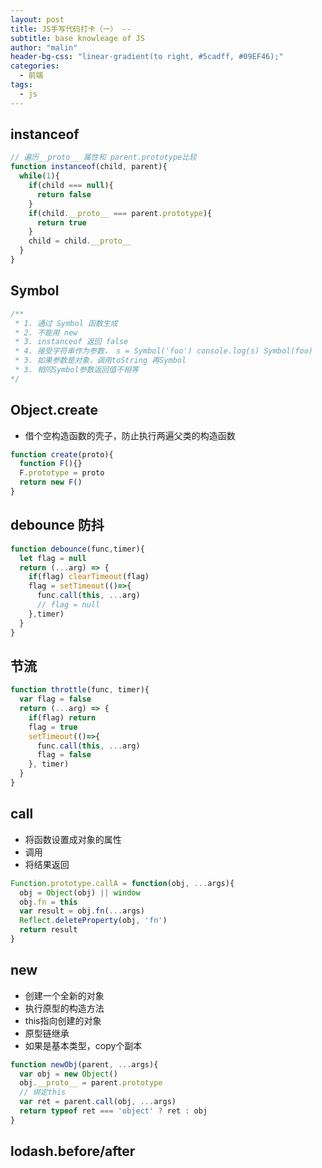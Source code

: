 ```yaml
---
layout: post
title: JS手写代码打卡（一） -- 
subtitle: base knowleage of JS
author: "malin"
header-bg-css: "linear-gradient(to right, #5cadff, #09EF46);"
categories:
  - 前端
tags:
  - js
---
```


## instanceof

```js
// 遍历__proto__ 属性和 parent.prototype比较
function instanceof(child, parent){
  while(1){
    if(child === null){
      return false
    }
    if(child.__proto__ === parent.prototype){
      return true
    }
    child = child.__proto__
  }
}
```
<!--more-->
## Symbol

```js
/**
 * 1. 通过 Symbol 函数生成
 * 2. 不能用 new
 * 3. instanceof 返回 false
 * 4. 接受字符串作为参数， s = Symbol('foo') console.log(s) Symbol(foo)
 * 3. 如果参数是对象，调用toString 再Symbol
 * 3. 相同Symbol参数返回值不相等
*/

```

## Object.create

- 借个空构造函数的壳子，防止执行两遍父类的构造函数

```js
function create(proto){
  function F(){}
  F.prototype = proto
  return new F()
}
```

## debounce 防抖

```js
function debounce(func,timer){
  let flag = null
  return (...arg) => {
    if(flag) clearTimeout(flag)
    flag = setTimeout(()=>{
      func.call(this, ...arg)
      // flag = null
    },timer)
  }
}
```


## 节流

```js
function throttle(func, timer){
  var flag = false
  return (...arg) => {
    if(flag) return
    flag = true
    setTimeout(()=>{
      func.call(this, ...arg)
      flag = false
    }, timer)
  }
}
```

## call

- 将函数设置成对象的属性
- 调用
- 将结果返回

```js
Function.prototype.callA = function(obj, ...args){
  obj = Object(obj) || window
  obj.fn = this
  var result = obj.fn(...args)
  Reflect.deleteProperty(obj, 'fn')
  return result
}
```

## new

- 创建一个全新的对象
- 执行原型的构造方法
- this指向创建的对象
- 原型链继承
- 如果是基本类型，copy个副本

```js
function newObj(parent, ...args){
  var obj = new Object()
  obj.__proto__ = parent.prototype
  // 绑定this
  var ret = parent.call(obj, ...args)
  return typeof ret === 'object' ? ret : obj
}
```

## lodash.before/after